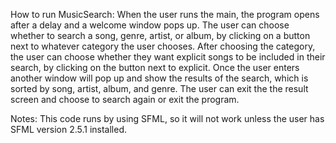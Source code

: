 How to run MusicSearch:
When the user runs the main, the program opens after a delay and a welcome window pops up. The user can choose whether to search a song, genre, artist, or album, by clicking on a button next to whatever category the user chooses. After choosing the category, the user can choose whether they want explicit songs to be included in their search, by clicking on the button next to explicit. Once the user enters another window will pop up and show the results of the search, which is sorted by song, artist, album, and genre. The user can exit the the result screen and choose to search again or exit the program.

Notes:
This code runs by using SFML, so it will not work unless the user has SFML version 2.5.1 installed.
